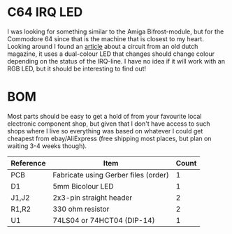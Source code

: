 # C64 IRQ LED
I was looking for something similar to the Amiga Bifrost-module, but for the Commodore 64 since that is the machine that is closest to my heart. Looking around I found an [article](https://www.nightfallcrew.com/04/03/2011/commodore-64-irq-bicolor-led/) about a circuit from an old dutch magazine, it uses a dual-colour LED that changes should change colour depending on the status of the IRQ-line. I have no idea if it will work with an RGB LED, but it should be interesting to find out!

# BOM
Most parts should be easy to get a hold of from your favourite local electronic component shop, but given that I don't have access to such shops where I live so everything was based on whatever I could get cheapest from ebay/AliExpress (free shipping most places, but plan on waiting 3-4 weeks though).

| Reference    | Item                                  | Count |
| ------------ | ------------------------------------- | ----- |
| PCB          | Fabricate using Gerber files (order)          |     1 |
| D1           | 5mm Bicolour LED                      |     1 |
| J1,J2        | 2x3-pin straight header               |     2 |
| R1,R2        | 330 ohm resistor                      |     2 | 
| U1           | 74LS04 or 74HCT04 (DIP-14)            |     1 |

